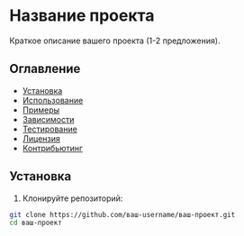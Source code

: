 # Название проекта

Краткое описание вашего проекта (1-2 предложения).

## Оглавление

- [Установка](#установка)
- [Использование](#использование)
- [Примеры](#примеры)
- [Зависимости](#зависимости)
- [Тестирование](#тестирование)
- [Лицензия](#лицензия)
- [Контрибьютинг](#контрибьютинг)

## Установка

1. Клонируйте репозиторий:
```bash
git clone https://github.com/ваш-username/ваш-проект.git
cd ваш-проект
